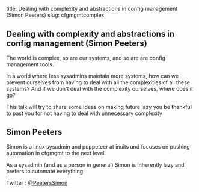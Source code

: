 title: Dealing with complexity and abstractions in config management (Simon Peeters)
slug: cfgmgmtcomplex


## Dealing with complexity and abstractions in config management (Simon Peeters) ###

The world is complex, so are our systems, and so are are config management tools.

In a world where less sysadmins maintain more systems, how can we prevent ourselves from having to deal with all the complexities of all these systems?
And if we don't deal with the complexity ourselves, where does it go?

This talk will try to share some ideas on making future lazy you be thankful to past you for not having to deal with unnecessary complexity

## Simon Peeters ##

Simon is a linux sysadmin and puppeteer at inuits and focuses on pushing automation in cfgmgmt to the next level.

As a sysadmin (and as a person in general) Simon is inherently lazy and prefers to automate everything.

Twitter : [@PeetersSimon](http://twitter.com/PeetersSimon)
